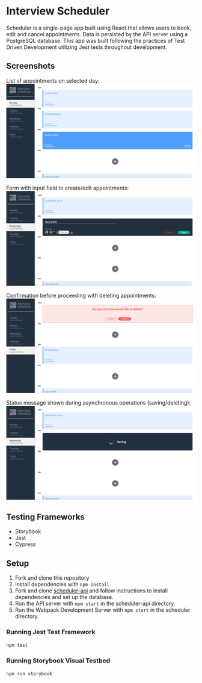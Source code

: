 # Interview Scheduler

Scheduler is a single-page app built using React that allows users to book, edit and cancel appointments. Data is persisted by the API server using a PostgreSQL database. This app was built following the practices of Test Driven Development utilizing Jest tests throughout development.

## Screenshots

List of appointments on selected day:
![View of all appointments on selected day:](https://github.com/sabiat/scheduler/blob/master/docs/Schedule%20view.png?raw=true)

Form with input field to create/edit appointments:
![Form with input field to create/edit appointments:](https://github.com/sabiat/scheduler/blob/master/docs/Form%20view.png?raw=true)

Confirmation before proceeding with deleting appointments:
![Confirmation before proceeding with deleting appointments:](https://github.com/sabiat/scheduler/blob/master/docs/Confirmation%20view.png?raw=true)

Status message shown during asynchronous operations (saving/deleting):
![Status message during asynchronous operations](https://github.com/sabiat/scheduler/blob/master/docs/Status%20View.png?raw=true)


## Testing Frameworks
- Storybook
- Jest
- Cypress

## Setup

1. Fork and clone this repository 
2. Install dependencies with `npm install`.
3. Fork and clone [scheduler-api](https://github.com/lighthouse-labs/scheduler-api) and follow instructions to install dependencies and set up the database.
4. Run the API server with `npm start` in the scheduler-api directory.
5. Run the Webpack Development Server with `npm start` in the scheduler directory.

### Running Jest Test Framework

```sh
npm test
```

### Running Storybook Visual Testbed

```sh
npm run storybook
```



